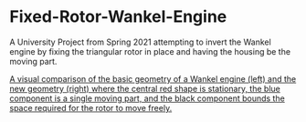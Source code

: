 # Fixed-Rotor-Wankel-Engine
A University Project from Spring 2021 attempting to invert the Wankel engine by fixing the triangular rotor in place and having the housing be the moving part.

[A visual comparison of the basic geometry of a Wankel engine (left) and the new geometry (right) where the central red shape is stationary, the blue component is a single moving part, and the black component bounds the space required for the rotor to move freely.](/Pictures/Wankel%20vs%20Fixed%20Rotor.PNG)
